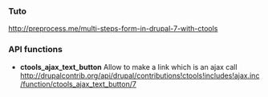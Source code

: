 ### Tuto 

http://preprocess.me/multi-steps-form-in-drupal-7-with-ctools


### API functions

* **ctools_ajax_text_button**
Allow to make a link which is an ajax call    
http://drupalcontrib.org/api/drupal/contributions!ctools!includes!ajax.inc/function/ctools_ajax_text_button/7